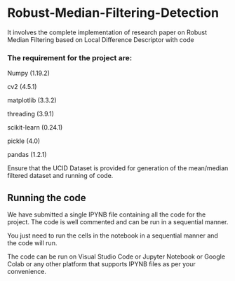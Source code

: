 # Robust-Median-Filtering-Detection
It involves the complete implementation of research paper on Robust Median Filtering based on Local Difference Descriptor with code

### The requirement for the project are:

Numpy (1.19.2)

cv2 (4.5.1)

matplotlib (3.3.2)

threading (3.9.1)

scikit-learn (0.24.1)

pickle (4.0)

pandas (1.2.1)

Ensure that the UCID Dataset is provided for generation of the mean/median filtered dataset and running of code.

## Running the code

We have submitted a single IPYNB file containing all the code for the project. The code is well commented and can be run in a sequential manner.

You just need to run the cells in the notebook in a sequential manner and the code will run.

The code can be run on Visual Studio Code or Jupyter Notebook or Google Colab or any other platform that supports IPYNB files as per your convenience.
